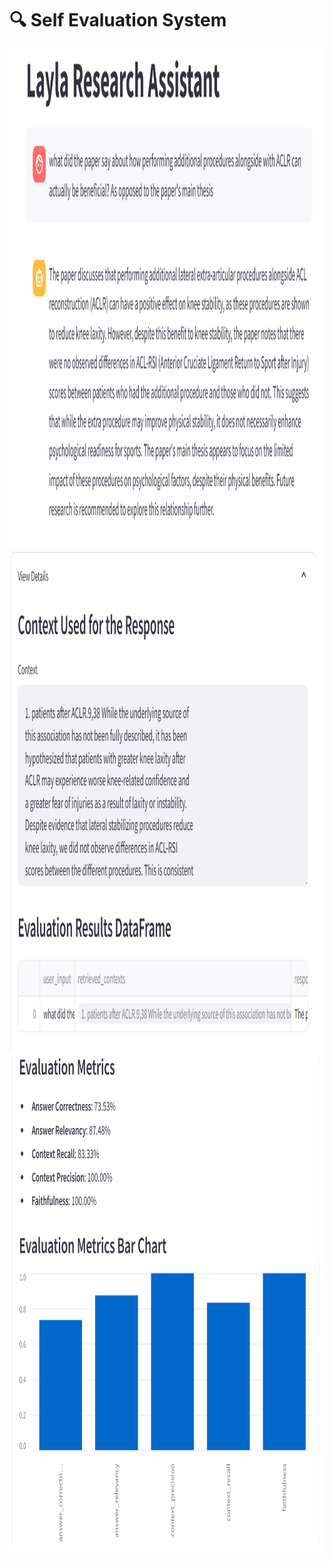 # 🔍 **Self Evaluation System**

<img src="../../Data_file/Query_response.png" alt="Alt Text" width="700" height="800" />

<img src="../../Data_file/Context_retrieval.png" alt="Alt Text" width="700" height="800" />

<img src="../../Data_file/Barchart.png" alt="Alt Text" width="700" height="800" />

